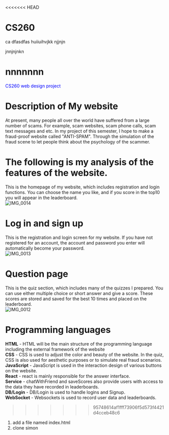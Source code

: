 <<<<<<< HEAD
# CS260
ca
dfasdfas
huiiuihvjkk
njjnjn

jnnjnjnkn

nnnnnnn
=======
<span style="color: blue;">CS260 web design project</span>

# Description of My website  
  At present, many people all over the world have suffered from a large number of scams. For example, scam websites, scam phone calls, scam text messages and etc. In my project of this semester, I hope to make a fraud-proof website called "ANTI-SPAM". Through the simulation of the fraud scene to let people think about the psychology of the scammer.  
# The following is my analysis of the features of the website.
  This is the homepage of my website, which includes registration and login functions. You can choose the name you like, and if you score in the top10 you will appear in the leaderboard.  
![IMG_0014](https://github.com/user-attachments/assets/ced00ba1-e8c6-40fb-bc5b-1b289b70d433)  
# Log in and sign up   
  This is the registration and login screen for my website. If you have not registered for an account, the account and password you enter will automatically become your password.  
![IMG_0013](https://github.com/user-attachments/assets/c9cb2646-a381-4bb4-bd20-fa19a1c660bc)
# Question page  
  This is the quiz section, which includes many of the quizzes I prepared. You can use either multiple choice or short answer and give a score. These scores are stored and saved for the best 10 times and placed on the leaderboard.  
![IMG_0012](https://github.com/user-attachments/assets/c9da6e33-4238-43cb-99c9-d07145919e2b)
# Programming languages  
  **HTML** - HTML will be the main structure of the programming language including the external framework of the website  
  **CSS** - CSS is used to adjust the color and beauty of the website. In the quiz, CSS is also used for aesthetic purposes or to simulate real fraud scenarios.  
  **JavaScript** - JavaScript is used in the interaction design of various buttons on the website.  
  **React** - react is mainly responsible for the answer interface.  
  **Service** - chatWithFriend and saveScores also provide users with access to the data they have recorded in leaderboards.  
  **DB/Login** - DB/Login is used to handle logins and Signup.  
  **WebSocket** - Websockets is used to record user data and leaderboards.  
>>>>>>> 95748614af1fff73906f5d573f4421d4cceb48c6

1. add a file named index.html 
2. clone simon